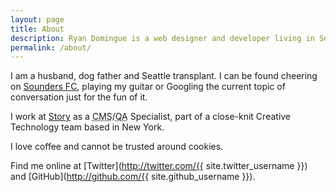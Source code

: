 ```yaml
---
layout: page
title: About
description: Ryan Domingue is a web designer and developer living in Seattle, Washington
permalink: /about/
---
```


I am a husband, dog father and Seattle transplant. I can be found cheering on [Sounders FC](http://soundersfc.com), playing my guitar or Googling the current topic of conversation just for the fun of it.

I work at [Story](http://storyworldwide.com/) as a <abbr title="Content Management System">CMS</abbr>/<abbr title="Quality Assurance">QA</abbr> Specialist, part of a close-knit Creative Technology team based in New York.

I love coffee and cannot be trusted around cookies.

Find me online at [Twitter](http://twitter.com/{{ site.twitter_username }}) and [GitHub](http://github.com/{{ site.github_username }}).
